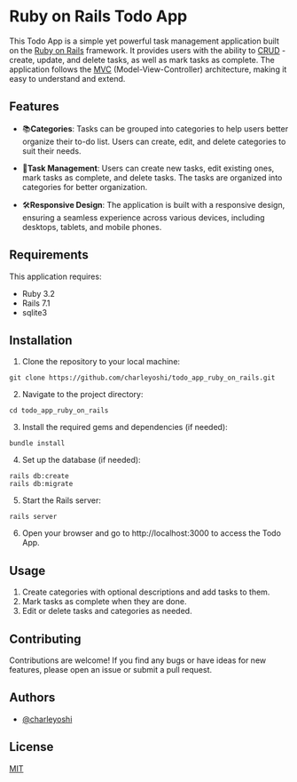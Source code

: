 # Ruby on Rails Todo App

This Todo App is a simple yet powerful task management application built on the [Ruby on Rails](https://rubyonrails.org/) framework. It provides users with the ability to [CRUD](https://www.codecademy.com/article/what-is-crud) - create, update, and delete tasks, as well as mark tasks as complete. The application follows the [MVC](https://www.codecademy.com/article/mvc) (Model-View-Controller) architecture, making it easy to understand and extend.

## Features

- 📚**Categories**: Tasks can be grouped into categories to help users better organize their to-do list. Users can create, edit, and delete categories to suit their needs.

- 📝**Task Management**: Users can create new tasks, edit existing ones, mark tasks as complete, and delete tasks. The tasks are organized into categories for better organization.

- 🛠️**Responsive Design**: The application is built with a responsive design, ensuring a seamless experience across various devices, including desktops, tablets, and mobile phones.


## Requirements
This application requires:
- Ruby 3.2
- Rails 7.1
- sqlite3


## Installation
1. Clone the repository to your local machine:
```
git clone https://github.com/charleyoshi/todo_app_ruby_on_rails.git
```

2. Navigate to the project directory:
```
cd todo_app_ruby_on_rails
```

3. Install the required gems and dependencies (if needed):
```
bundle install
```

4. Set up the database (if needed):
```
rails db:create
rails db:migrate
```

5. Start the Rails server:
```
rails server
```
6. Open your browser and go to http://localhost:3000 to access the Todo App.


## Usage
1. Create categories with optional descriptions and add tasks to them.
2. Mark tasks as complete when they are done.
3. Edit or delete tasks and categories as needed.

## Contributing
Contributions are welcome! If you find any bugs or have ideas for new features, please open an issue or submit a pull request.

## Authors
- [@charleyoshi](https://github.com/charleyoshi)

## License
[MIT](https://choosealicense.com/licenses/mit/)